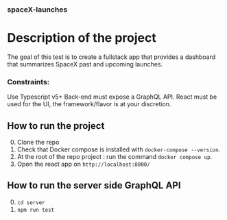 ### spaceX-launches

# Description of the project

The goal of this test is to create a fullstack app that provides a dashboard that summarizes SpaceX past and upcoming launches.

### Constraints:

Use Typescript v5+
Back-end must expose a GraphQL API.
React must be used for the UI, the framework/flavor is at your discretion.

## How to run the project

0. Clone the repo
1. Check that Docker compose is installed with `docker-compose --version`.
2. At the root of the repo project : run the command `docker compose up`.
3. Open the react app on `http://localhost:8000/`

## How to run the server side GraphQL API

0. `cd server`
1. `npm run test`
